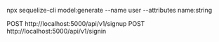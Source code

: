 npx sequelize-cli model:generate --name user --attributes name:string

POST http://localhost:5000/api/v1/signup
POST http://localhost:5000/api/v1/signin
